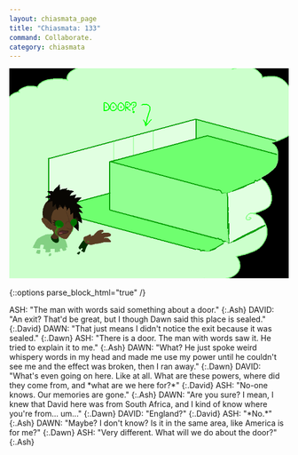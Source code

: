 ```yaml
---
layout: chiasmata_page
title: "Chiasmata: 133"
command: Collaborate.
category: chiasmata
---
```


![133](/chiasmata/images/narrative/132.png)

{::options parse_block_html="true" /}
<div class="dialogue">
ASH: "The man with words said something about a door." 
{:.Ash}
DAVID: "An exit? That'd be great, but I though Dawn said this place is sealed." 
{:.David}
DAWN: "That just means I didn't notice the exit because it was sealed." 
{:.Dawn}
ASH: "There is a door. The man with words saw it. He tried to explain it to me." 
{:.Ash}
DAWN: "What? He just spoke weird whispery words in my head and made me use my power until he couldn't see me and the effect was broken, then I ran away." 
{:.Dawn}
DAVID: "What's even going on here. Like at all. What are these powers, where did they come from, and *what are we here for?*" 
{:.David}
ASH: "No-one knows. Our memories are gone." 
{:.Ash}
DAWN: "Are you sure? I mean, I knew that David here was from South Africa, and I kind of know where you're from... um..." 
{:.Dawn}
DAVID: "England?" 
{:.David}
ASH: "*No.*" 
{:.Ash}
DAWN: "Maybe? I don't know? Is it in the same area, like America is for me?" 
{:.Dawn}
ASH: "Very different. What will we do about the door?" 
{:.Ash}
</div>